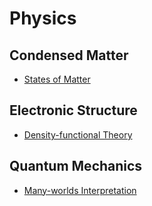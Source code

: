 # Physics

## Condensed Matter

- [States of Matter](./condensed-matter/states-of-matter.md)

## Electronic Structure

- [Density-functional Theory](./electronic-structure/density-functional-theory.md)

## Quantum Mechanics

- [Many-worlds Interpretation](./quantum-mechanics/philosophy/many-worlds.md)